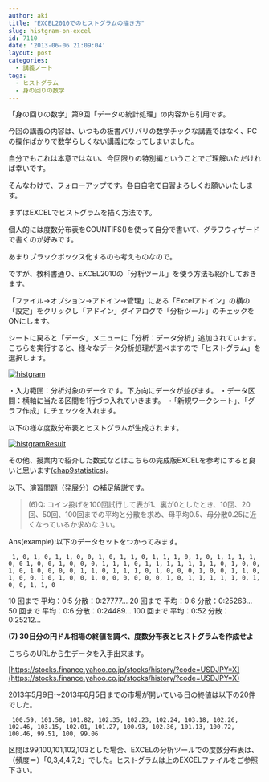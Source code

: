 ```yaml
---
author: aki
title: "EXCEL2010でのヒストグラムの描き方"
slug: histgram-on-excel
id: 7110
date: '2013-06-06 21:09:04'
layout: post
categories:
  - 講義ノート
tags:
  - ヒストグラム
  - 身の回りの数学
---
```


「身の回りの数学」第9回「データの統計処理」の内容から引用です。

今回の講義の内容は、いつもの板書バリバリの数学チックな講義ではなく、PCの操作ばかりで数学らしくない講義になってしまいました。

自分でもこれは本意ではない、今回限りの特別編ということでご理解いただければ幸いです。

そんなわけで、フォローアップです。各自自宅で自習よろしくお願いいたします。

まずはEXCELでヒストグラムを描く方法です。

個人的には度数分布表をCOUNTIFS()を使って自分で書いて、グラフウィザードで書くのが好みです。

あまりブラックボックス化するのも考えものなので。

ですが、教科書通り、EXCEL2010の「分析ツール」を使う方法も紹介しておきます。

「ファイル→オプション→アドイン→管理」にある「Excelアドイン」の横の「設定」をクリックし「アドイン」ダイアログで「分析ツール」のチェックをONにします。

シートに戻ると「データ」メニューに「分析：データ分析」追加されています。 こちらを実行すると、様々なデータ分析処理が選べますので「ヒストグラム」を選択します。

[![histgram](http://aki.shirai.as/wp-content/uploads/2013/06/histgram-300x168.png)](http://aki.shirai.as/2013/06/histgram-on-excel/histgram/)

・入力範囲：分析対象のデータです。下方向にデータが並びます。
・データ区間：横軸に当たる区間を1行づつ入れていきます。
・「新規ワークシート」、「グラフ作成」にチェックを入れます。

以下の様な度数分布表とヒストグラムが生成されます。

[![histgramResult](http://aki.shirai.as/wp-content/uploads/2013/06/histgramResult-300x148.png)](http://aki.shirai.as/2013/06/histgram-on-excel/histgramresult/)

その他、授業内で紹介した数式などはこちらの完成版EXCELを参考にすると良いと思います([chap9statistics](https://aki.shirai.as/2013/06/histgram-on-excel/chap9statistics-2/))。

以下、演習問題（発展分）の補足解説です。

> (6)Q: コイン投げを100回試行して表が1、裏が0としたとき、10回、20回、50回、100回までの平均と分散を求め、母平均0.5、母分散0.25に近くなっているか求めなさい。

Ans(example):以下のデータセットをつかってみます。
```
 1, 0, 1, 0, 1, 1, 0, 0, 1, 0, 1, 1, 0, 1, 1, 1, 0, 1, 0, 1, 1, 1, 1, 0, 0 1, 0, 0, 1, 0, 0, 0, 1, 1, 1, 0, 1, 1, 1, 1, 1, 1, 1, 0, 1, 0, 0, 1, 0, 1 0, 0, 0, 0, 1, 1, 0, 1, 1, 1, 0, 1, 0, 0, 0, 1, 0, 0, 1, 1, 0, 1, 0, 0, 1 0, 1, 0, 0, 1, 0, 0, 0, 0, 0, 0, 1, 0, 1, 1, 1, 1, 1, 0, 1, 0, 0, 1, 1, 0 
```

 10 回まで 平均：0:5 分散：0:27777...
 20 回まで 平均：0:6 分散：0:25263...
 50 回まで 平均：0:6 分散：0:24489...
 100 回まで 平均：0:52 分散：0:25212...
 
 **(7) 30日分の円ドル相場の終値を調べ、度数分布表とヒストグラムを作成せよ**
 
 こちらのURLから生データを入手出来ます。
 
 [https://stocks.finance.yahoo.co.jp/stocks/history/?code=USDJPY=X](https://stocks.finance.yahoo.co.jp/stocks/history/?code=USDJPY=X)
 
 2013年5月9日～2013年6月5日までの市場が開いている日の終値は以下の20件でした。
``` 
 100.59, 101.58, 101.82, 102.35, 102.23, 102.24, 103.18, 102.26, 102.46, 103.15, 102.01, 101.27, 100.93, 102.36, 101.13, 100.72, 100.46, 99.51, 100, 99.06
 ```
 
 区間は99,100,101,102,103とした場合、EXCELの分析ツールでの度数分布表は、
（頻度＝）「0,3,4,4,7,2」でした。ヒストグラムは上のEXCELファイルをご参照下さい。

